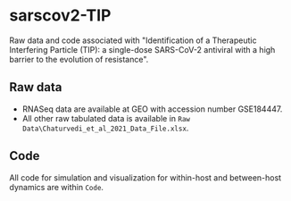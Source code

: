 # sarscov2-TIP
Raw data and code associated with "Identification of a Therapeutic Interfering Particle (TIP): a single-dose SARS-CoV-2 antiviral with a high barrier to the evolution of resistance".

## Raw data
- RNASeq data are available at GEO with accession number GSE184447.
- All other raw tabulated data is available in `Raw Data\Chaturvedi_et_al_2021_Data_File.xlsx`.

## Code
All code for simulation and visualization for within-host and between-host dynamics are within `Code`.
